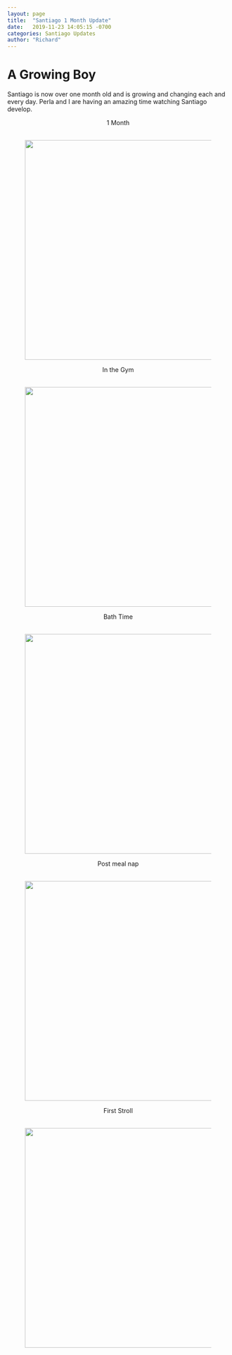```yaml
---
layout: page
title:  "Santiago 1 Month Update"
date:   2019-11-23 14:05:15 -0700
categories: Santiago Updates
author: "Richard"
---
```

# A Growing Boy <br>

Santiago is now over one month old and is growing and changing each and every day. Perla and I are having an amazing time watching Santiago develop.

<center> 1 Month
<figure><center>
  <img width="500" src="https://gallery.mailchimp.com/96050d6198733cfea0f26d4cd/images/74470142-b0e5-4263-b61b-e2c1e2b3fe24.jpeg"/>
</center></figure>


<center> In the Gym
<figure><center>
  <img width="500" src="https://gallery.mailchimp.com/96050d6198733cfea0f26d4cd/images/c44a4afa-91b3-4a6f-906c-051ba8edcfee.jpeg"/>
</center></figure>
  
  
  <center> Bath Time
<figure><center>
  <img width="500" src="https://gallery.mailchimp.com/96050d6198733cfea0f26d4cd/images/7e03af99-51e7-4951-8ff4-65aaebb99763.jpeg"/>
</center></figure>


 <center> Post meal nap
<figure><center>
  <img width="500" src="https://gallery.mailchimp.com/96050d6198733cfea0f26d4cd/images/f45cb69c-6396-4eb0-964d-3d076a8f57ba.jpeg"/>
</center></figure>


 <center> First Stroll
<figure><center>
  <img width="500" src="https://gallery.mailchimp.com/96050d6198733cfea0f26d4cd/images/a6fd58d9-97c2-4e3a-b018-b1035aa6ab4c.jpeg"/>
</center></figure>
